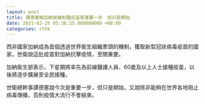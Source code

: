 ```yaml
---
layout: post
title: 譚德塞稱加納按機制獲疫苗是重要一步　但只是開始
date: 2021-02-25 05:36:25.000000000 +08:00
categories: rthk
---
```


西非國家加納成為首個透過世界衛生組織牽頭的機制，獲取新型冠狀病毒疫苗的國家。世衛說這批疫苗對加納抗擊疫情，至關重要。

加納衛生部表示，下星期將率先為前線醫護人員、60歲及以上人士接種疫苗，以後將逐步擴展至全民接種。

世衛總幹事譚德塞說今次是重要一步，但只是開始，又說除非能夠在世界各地阻止病毒傳播，否則疫情大流行不會結束。
